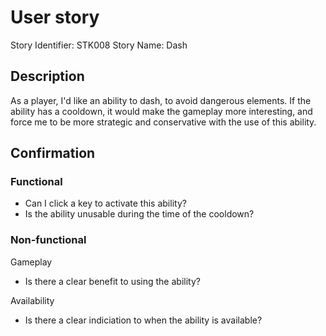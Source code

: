 # User story 

Story Identifier: STK008
Story Name: Dash

## Description 

As a player, I'd like an ability to dash, to avoid dangerous elements. If the ability has a cooldown, it would make the gameplay more interesting, and force me to be more strategic and conservative with the use of this ability.

## Confirmation

### Functional
- Can I click a key to activate this ability?
- Is the ability unusable during the time of the cooldown?

### Non-functional
Gameplay
- Is there a clear benefit to using the ability?

Availability
- Is there a clear indiciation to when the ability is available?
